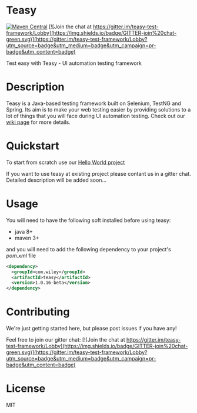 # Teasy
[![Maven Central](https://maven-badges.herokuapp.com/maven-central/com.wiley/teasy/badge.svg)](https://maven-badges.herokuapp.com/maven-central/com.wiley/teasy)
[![Join the chat at https://gitter.im/teasy-test-framework/Lobby](https://img.shields.io/badge/GITTER-join%20chat-green.svg)](https://gitter.im/teasy-test-framework/Lobby?utm_source=badge&utm_medium=badge&utm_campaign=pr-badge&utm_content=badge)



Test easy with Teasy - UI automation testing framework

# Description
Teasy is a Java-based testing framework built on Selenium, TestNG and Spring. Its aim is to make your web testing easier by providing solutions to a lot of things that you will face during UI automation testing. Check out our [wiki page](https://github.com/WileyLabs/teasy/wiki) for more details.
# Quickstart
To start from scratch use our [Hello World project](https://github.com/WileyLabs/teasy-template-archetype)

If you want to use teasy at existing project please contant us in a gitter chat. Detailed description will be added soon...
# Usage
You will need to have the following soft installed before using teasy:
* java 8+
* maven 3+

and you will need to add the following dependency to your project's *pom.xml* file
```xml
<dependency>
  <groupId>com.wiley</groupId>
  <artifactId>teasy</artifactId>
  <version>1.0.16-beta</version>
</dependency>
```

# Contributing

We're just getting started here, but please post issues if you have any!

Feel free to join our gitter chat:
[![Join the chat at https://gitter.im/teasy-test-framework/Lobby](https://img.shields.io/badge/GITTER-join%20chat-green.svg)](https://gitter.im/teasy-test-framework/Lobby?utm_source=badge&utm_medium=badge&utm_campaign=pr-badge&utm_content=badge)

# License

MIT
